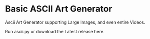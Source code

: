 # Basic ASCII Art Generator

Ascii Art Generator supporting Large Images, and even entire Videos.

Run ascii.py or download the Latest release here.
